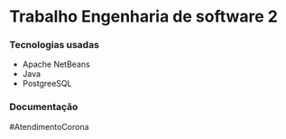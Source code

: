 <h1>Trabalho Engenharia de software 2</h1>
<h3>Tecnologias usadas</h3>
<ul>
  <li>Apache NetBeans</li>
  <li>Java</li>
  <li>PostgreeSQL</li>
</ul>
<h3>Documentação</h3>
  
<p>#AtendimentoCorona</p>

